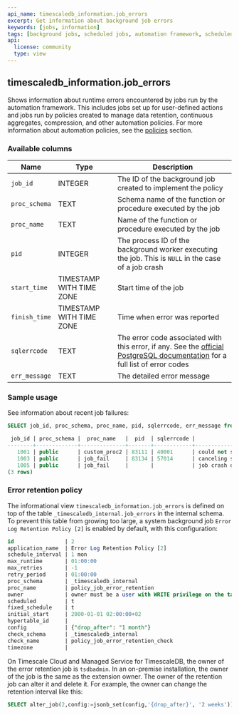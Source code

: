 ```yaml
---
api_name: timescaledb_information.job_errors
excerpt: Get information about background job errors
keywords: [jobs, information]
tags: [background jobs, scheduled jobs, automation framework, scheduled views]
api:
  license: community
  type: view
---
```


## timescaledb_information.job_errors

Shows information about runtime errors encountered by jobs run by the automation framework.
This includes jobs set up for user-defined actions and jobs run by policies
created to manage data retention, continuous aggregates, compression, and
other automation policies. For more information about automation policies, 
see the [policies][actions] section.

### Available columns

|Name|Type|Description|
|-|-|-|
|`job_id`|INTEGER|The ID of the background job created to implement the policy|
|`proc_schema`|TEXT|Schema name of the function or procedure executed by the job|
|`proc_name`|TEXT|Name of the function or procedure executed by the job|
|`pid`|INTEGER|The process ID of the background worker executing the job. This is `NULL` in the case of a job crash|
|`start_time`|TIMESTAMP WITH TIME ZONE|Start time of the job|
|`finish_time`|TIMESTAMP WITH TIME ZONE|Time when error was reported|
|`sqlerrcode`|TEXT|The error code associated with this error, if any. See the [official PostgreSQL documentation](https://www.postgresql.org/docs/current/errcodes-appendix.html) for a full list of error codes|
|`err_message`|TEXT|The detailed error message|

### Sample usage

See information about recent job failures:

```sql
SELECT job_id, proc_schema, proc_name, pid, sqlerrcode, err_message from timescaledb_information.job_errors ;

 job_id | proc_schema |  proc_name   |  pid  | sqlerrcode |                     err_message                     
--------+-------------+--------------+-------+------------+-----------------------------------------------------
   1001 | public      | custom_proc2 | 83111 | 40001      | could not serialize access due to concurrent update
   1003 | public      | job_fail     | 83134 | 57014      | canceling statement due to user request
   1005 | public      | job_fail     |       |            | job crash detected, see server logs
(3 rows)

```

### Error retention policy

The informational view `timescaledb_information.job_errors` is defined on top
of the table `_timescaledb_internal.job_errors` in the internal schema. To
prevent this table from growing too large, a system background job
`Error Log Retention Policy [2]` is enabled by default,
with this configuration:

```sql
id                | 2
application_name  | Error Log Retention Policy [2]
schedule_interval | 1 mon
max_runtime       | 01:00:00
max_retries       | -1
retry_period      | 01:00:00
proc_schema       | _timescaledb_internal
proc_name         | policy_job_error_retention
owner             | owner must be a user with WRITE privilege on the table `_timescaledb_internal.job_errors`
scheduled         | t
fixed_schedule    | t
initial_start     | 2000-01-01 02:00:00+02
hypertable_id     | 
config            | {"drop_after": "1 month"}
check_schema      | _timescaledb_internal
check_name        | policy_job_error_retention_check
timezone          | 

```
On Timescale Cloud and Managed Service for TimescaleDB, the owner of the error
retention job is `tsdbadmin`. In an on-premise installation, the owner of the
job is the same as the extension owner. 
The owner of the retention job can alter it and delete it.
For example, the owner can change the retention interval like this:

```sql
SELECT alter_job(2,config:=jsonb_set(config,'{drop_after}', '2 weeks'));
```

[actions]: /api/:currentVersion:/actions/
